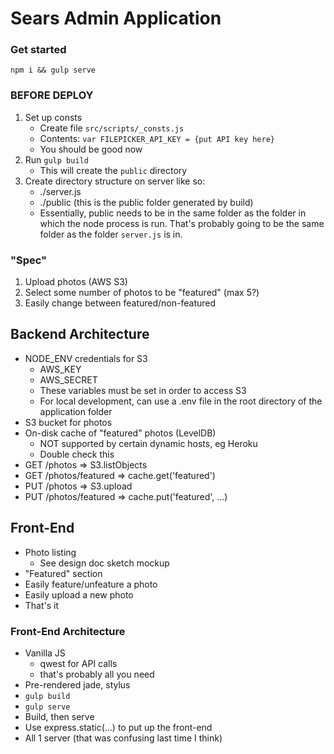 # Sears Admin Application

### Get started

`npm i && gulp serve`

### BEFORE DEPLOY

  1. Set up consts
     - Create file `src/scripts/_consts.js`
     - Contents: `var FILEPICKER_API_KEY = {put API key here}`
     - You should be good now
  2. Run `gulp build`
     - This will create the `public` directory
  3. Create directory structure on server like so:
     - ./server.js
     - ./public  (this is the public folder generated by build)
     - Essentially, public needs to be in the same folder as the folder in which the node process is run. That's probably going to be the same folder as the folder `server.js` is in.

### "Spec"

  1. Upload photos (AWS S3)
  2. Select some number of photos to be "featured" (max 5?)
  3. Easily change between featured/non-featured

## Backend Architecture

  - NODE_ENV credentials for S3
    - AWS_KEY
    - AWS_SECRET
    - These variables must be set in order to access S3
    - For local development, can use a .env file in the root directory of the application folder
  - S3 bucket for photos
  - On-disk cache of "featured" photos (LevelDB)
    - NOT supported by certain dynamic hosts, eg Heroku
    - Double check this
  - GET /photos => S3.listObjects
  - GET /photos/featured => cache.get('featured')
  - PUT /photos => S3.upload
  - PUT /photos/featured => cache.put('featured', ...)

## Front-End

  - Photo listing
    - See design doc sketch mockup
  - "Featured" section
  - Easily feature/unfeature a photo
  - Easily upload a new photo
  - That's it

### Front-End Architecture

  - Vanilla JS
    - qwest for API calls
    - that's probably all you need
  - Pre-rendered jade, stylus
  - `gulp build`
  - `gulp serve`
  - Build, then serve
  - Use express.static(...) to put up the front-end
  - All 1 server (that was confusing last time I think)
